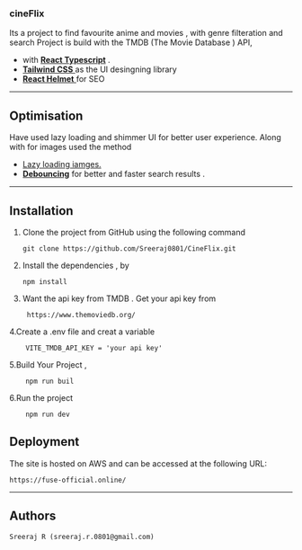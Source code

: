 ### cineFlix

Its a project to find favourite anime and movies , with genre filteration and search
Project is build with the TMDB (The Movie Database ) API,

<ul>
    <li>with <u> <b>React Typescript</b></u> .</li>
    <li><u><b>Tailwind CSS</b> </u> as the UI desingning library</li>
    <li><u><b>React Helmet</b> </u> for SEO</li>
</ul>

---

## Optimisation

Have used lazy loading and shimmer UI for better user experience. Along with for images used the method

<ul>
    <li><u>Lazy loading iamges.</u></li>
    <li><u><b>Debouncing</b></u> for better and faster search results .</li>
</ul>

---

## Installation
1. Clone the project from GitHub using the following command
     
       git clone https://github.com/Sreeraj0801/CineFlix.git 

2. Install the dependencies , by
     
       npm install

3. Want the api key from TMDB . Get your  api key from

        https://www.themoviedb.org/

4.Create a .env file and creat a variable 

        VITE_TMDB_API_KEY = 'your api key'

5.Build Your Project ,

        npm run buil

6.Run the project

        npm run dev


## Deployment
The site is hosted on AWS and can be accessed at the following URL:
    
    https://fuse-official.online/

---

## Authors
    Sreeraj R (sreeraj.r.0801@gmail.com)